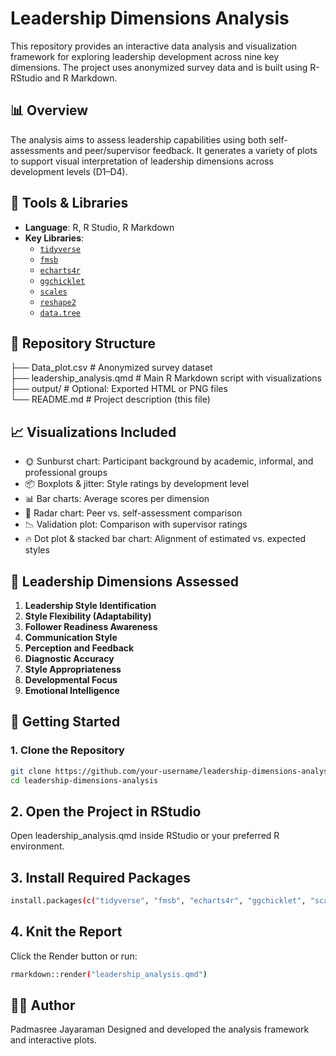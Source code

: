 # Leadership Dimensions Analysis

This repository provides an interactive data analysis and visualization framework for exploring leadership development across nine key dimensions. The project uses anonymized survey data and is built using R- RStudio and R Markdown.

## 📊 Overview

The analysis aims to assess leadership capabilities using both self-assessments and peer/supervisor feedback. It generates a variety of plots to support visual interpretation of leadership dimensions across development levels (D1–D4).

## 🔧 Tools & Libraries

- **Language**: R, R Studio, R Markdown
- **Key Libraries**:
  - [`tidyverse`](https://www.tidyverse.org/)
  - [`fmsb`](https://cran.r-project.org/web/packages/fmsb/)
  - [`echarts4r`](https://github.com/JohnCoene/echarts4r)
  - [`ggchicklet`](https://github.com/hrbrmstr/ggchicklet)
  - [`scales`](https://cran.r-project.org/web/packages/scales/)
  - [`reshape2`](https://cran.r-project.org/web/packages/reshape2/)
  - [`data.tree`](https://cran.r-project.org/web/packages/data.tree/)

## 📁 Repository Structure
├── Data_plot.csv # Anonymized survey dataset  
├── leadership_analysis.qmd # Main R Markdown script with visualizations  
├── output/ # Optional: Exported HTML or PNG files  
└── README.md # Project description (this file)  


## 📈 Visualizations Included

- 🌞 Sunburst chart: Participant background by academic, informal, and professional groups
- 📦 Boxplots & jitter: Style ratings by development level
- 📊 Bar charts: Average scores per dimension
- 🧭 Radar chart: Peer vs. self-assessment comparison
- 📉 Validation plot: Comparison with supervisor ratings
- 🔥 Dot plot & stacked bar chart: Alignment of estimated vs. expected styles

## 🧠 Leadership Dimensions Assessed

1. **Leadership Style Identification**
2. **Style Flexibility (Adaptability)**
3. **Follower Readiness Awareness**
4. **Communication Style**
5. **Perception and Feedback**
6. **Diagnostic Accuracy**
7. **Style Appropriateness**
8. **Developmental Focus**
9. **Emotional Intelligence**

## 🚀 Getting Started

### 1. Clone the Repository

```bash
git clone https://github.com/your-username/leadership-dimensions-analysis.git
cd leadership-dimensions-analysis
```

## 2. Open the Project in RStudio
Open leadership_analysis.qmd inside RStudio or your preferred R environment.

## 3. Install Required Packages
```bash
install.packages(c("tidyverse", "fmsb", "echarts4r", "ggchicklet", "scales", "reshape2", "data.tree"))
```
## 4. Knit the Report
Click the Render button or run:
```bash
rmarkdown::render("leadership_analysis.qmd")
```

## 👩‍💻 Author
Padmasree Jayaraman
Designed and developed the analysis framework and interactive plots.

